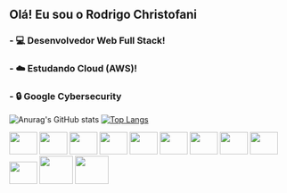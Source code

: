 ## Olá! Eu sou o Rodrigo Christofani


### - 💻  Desenvolvedor Web Full Stack!
### - ☁️   Estudando Cloud (AWS)!
### - 🔒 **Google Cybersecurity**


![Anurag's GitHub stats](https://github-readme-stats.vercel.app/api?username=Christofani&show_icons=true&theme=dark)
[![Top Langs](https://github-readme-stats.vercel.app/api/top-langs/?username=Christofani&layout=donut)](https://github.com/anuraghazra/github-readme-stats)

<div>
    <img width="50" height="40" src="https://cdn.jsdelivr.net/gh/devicons/devicon/icons/linux/linux-original.svg"  />
    <img width="50" height="40" src="https://cdn.jsdelivr.net/gh/devicons/devicon/icons/javascript/javascript-original.svg" />
    <img width="50" height="40" src="https://cdn.jsdelivr.net/gh/devicons/devicon/icons/typescript/typescript-original.svg" />
    <img width="50" height="40" src="https://cdn.jsdelivr.net/gh/devicons/devicon@latest/icons/python/python-original-wordmark.svg" />
    <img width="50" height="40" src="https://cdn.jsdelivr.net/gh/devicons/devicon/icons/html5/html5-original.svg" />
    <img width="50" height="40" src="https://cdn.jsdelivr.net/gh/devicons/devicon/icons/css3/css3-original.svg" />
    <img width="50" height="40" src="https://cdn.jsdelivr.net/gh/devicons/devicon/icons/react/react-original.svg" />
    <img width="50" height="40" src="https://cdn.jsdelivr.net/gh/devicons/devicon@latest/icons/nodejs/nodejs-original-wordmark.svg" />
    <img width="50" height="40" src="https://cdn.jsdelivr.net/gh/devicons/devicon@latest/icons/mysql/mysql-original-wordmark.svg" />
    <img width="50" height="40" src="https://cdn.jsdelivr.net/gh/devicons/devicon/icons/redux/redux-original.svg" />
    <img width="60" height="50" src="https://cdn.jsdelivr.net/gh/devicons/devicon/icons/docker/docker-plain.svg" />
    <img width="60" height="50" src="https://cdn.jsdelivr.net/gh/devicons/devicon@latest/icons/amazonwebservices/amazonwebservices-original-wordmark.svg" />
          
  </div>
  
##
  <div>
    <a href="https://www.linkedin.com/in/devchristofani/" target="_blank"><img src="https://img.shields.io/badge/LinkedIn-0077B5?style=for-the-badge&logo=linkedin&logoColor=white"  alt=""></a>
    <a href="mailto:christofanir@gmail.com"><img src="https://img.shields.io/badge/Gmail-D14836?style=for-the-badge&logo=gmail&logoColor=white" alt=""></a>
    <a href="https://wa.me/qr/R3VMFLWR5OSPB1"><img src="https://img.shields.io/badge/WhatsApp-25D366?style=for-the-badge&logo=whatsapp&logoColor=white" alt=""></a>
  </div>
